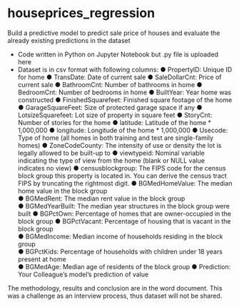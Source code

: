 # houseprices_regression
Build a predictive model to predict sale price of houses and evaluate the already existing predictions in the dataset

- Code written in Python on Jupyter Notebook but .py file is uploaded here
- Dataset is in csv format with following columns:
●	PropertyID: Unique ID for home 
●	TransDate: Date of current sale 
●	SaleDollarCnt: Price of current sale 
●	BathroomCnt: Number of bathrooms in home 
●	BedroomCnt: Number of bedrooms in home
●	BuiltYear: Year home was constructed 
●	FinishedSquarefeet: Finished square footage of the home 
●	GarageSquareFeet: Size of protected garage space if any
●	LotsizeSquarefeet: Lot size of property in square feet 
●	StoryCnt: Number of stories for the home 
●	latitude: Latitude of the home * 1,000,000 
●	longitude: Longitude of the home * 1,000,000 
●	Usecode: Type of home (all homes in both training and test are single-family homes) 
●	ZoneCodeCounty: The intensity of use or density the lot is legally allowed to be built-up to
●	viewtypeid: Nominal variable indicating the type of view from the home (blank or NULL value indicates no view)
●	censusblockgroup: The FIPS code for the census block group this property is located in.  You can derive the census tract FIPS by truncating the rightmost digit.
●	BGMedHomeValue: The median home value in the block group      
●	BGMedRent:  The median rent value in the block group           
●	BGMedYearBuilt:  The median year structures in the block group were built
●	BGPctOwn:  Percentage of homes that are owner-occupied in the block group
●	BGPctVacant:  Percentage of housing that is vacant in the block group         
●	BGMedIncome:  Median income of households residing in the block group         
●	BGPctKids:  Percentage of households with children under 18 years present at home          
●	BGMedAge:  Median age of residents of the block group
●	Prediction: Your Colleague’s model’s prediction of value

The methodology, results and conclusion are in the word document. This was a challenge as an interview process, thus dataset will not be shared. 
